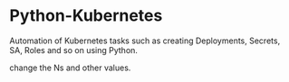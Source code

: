 # Python-Kubernetes
Automation of Kubernetes tasks such as creating Deployments, Secrets, SA, Roles and so on using Python.


 change the Ns and other values.

